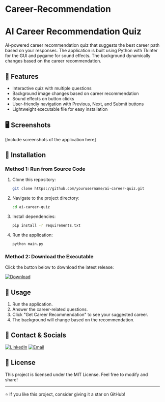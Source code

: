 # Career-Recommendation
# AI Career Recommendation Quiz

AI-powered career recommendation quiz that suggests the best career path based on your responses. The application is built using Python with Tkinter for the GUI and pygame for sound effects. The background dynamically changes based on the career recommendation.

## 🚀 Features
- Interactive quiz with multiple questions
- Background image changes based on career recommendation
- Sound effects on button clicks
- User-friendly navigation with Previous, Next, and Submit buttons
- Lightweight executable file for easy installation

## 🖥️ Screenshots
[Include screenshots of the application here]

## 🔧 Installation

### Method 1: Run from Source Code
1. Clone this repository:
   ```sh
   git clone https://github.com/yourusername/ai-career-quiz.git
   ```
2. Navigate to the project directory:
   ```sh
   cd ai-career-quiz
   ```
3. Install dependencies:
   ```sh
   pip install -r requirements.txt
   ```
4. Run the application:
   ```sh
   python main.py
   ```

### Method 2: Download the Executable
Click the button below to download the latest release:

[![Download](https://img.shields.io/badge/Download-EXE-blue?style=for-the-badge)](https://github.com/yourusername/ai-career-quiz/releases/latest)

## 📜 Usage
1. Run the application.
2. Answer the career-related questions.
3. Click "Get Career Recommendation" to see your suggested career.
4. The background will change based on the recommendation.

## 📩 Contact & Socials
[![LinkedIn](https://img.shields.io/badge/LinkedIn-Connect-blue?style=for-the-badge)](https://www.linkedin.com/in/abhilasha-bhatt3)
[![Email](https://img.shields.io/badge/Email-Contact-red?style=for-the-badge)](mailto:abhilashabhatt77@gmail.com)

## 📝 License
This project is licensed under the MIT License. Feel free to modify and share!

---

⭐ If you like this project, consider giving it a star on GitHub!


